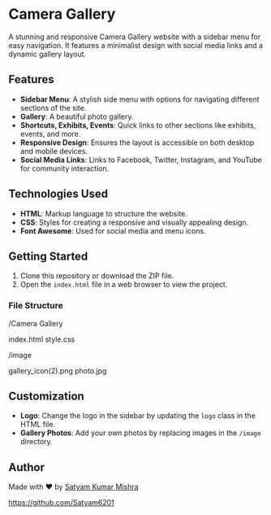 # Camera Gallery

A stunning and responsive Camera Gallery website with a sidebar menu for easy navigation. It features a minimalist design with social media links and a dynamic gallery layout.

## Features

- **Sidebar Menu**: A stylish side menu with options for navigating different sections of the site.
- **Gallery**: A beautiful photo gallery.
- **Shortcuts, Exhibits, Events**: Quick links to other sections like exhibits, events, and more.
- **Responsive Design**: Ensures the layout is accessible on both desktop and mobile devices.
- **Social Media Links**: Links to Facebook, Twitter, Instagram, and YouTube for community interaction.

## Technologies Used

- **HTML**: Markup language to structure the website.
- **CSS**: Styles for creating a responsive and visually appealing design.
- **Font Awesome**: Used for social media and menu icons.

## Getting Started

1. Clone this repository or download the ZIP file.
2. Open the `index.html` file in a web browser to view the project.

### File Structure

/Camera Gallery

   index.html
   style.css
   
/image

   gallery_icon(2).png
   photo.jpg

   
## Customization

- **Logo**: Change the logo in the sidebar by updating the `logo` class in the HTML file.
- **Gallery Photos**: Add your own photos by replacing images in the `/image` directory.


## Author

Made with ❤️ by [Satyam Kumar Mishra](https://www.linkedin.com/in/satyam-kumar-mishra-9bb980291/) 

https://github.com/Satyam6201
